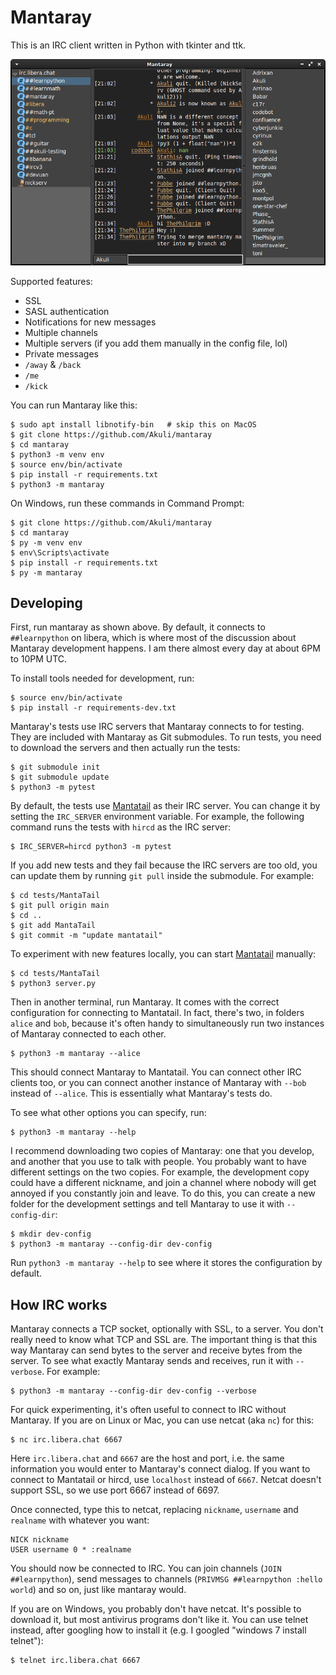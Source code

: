 # Mantaray

This is an IRC client written in Python with tkinter and ttk.

![Screenshot](screenshot.png)

Supported features:

- SSL
- SASL authentication
- Notifications for new messages
- Multiple channels
- Multiple servers (if you add them manually in the config file, lol)
- Private messages
- `/away` & `/back`
- `/me`
- `/kick`

You can run Mantaray like this:

    $ sudo apt install libnotify-bin   # skip this on MacOS
    $ git clone https://github.com/Akuli/mantaray
    $ cd mantaray
    $ python3 -m venv env
    $ source env/bin/activate
    $ pip install -r requirements.txt
    $ python3 -m mantaray

On Windows, run these commands in Command Prompt:

    $ git clone https://github.com/Akuli/mantaray
    $ cd mantaray
    $ py -m venv env
    $ env\Scripts\activate
    $ pip install -r requirements.txt
    $ py -m mantaray


## Developing

First, run mantaray as shown above.
By default, it connects to `##learnpython` on libera, which is where
most of the discussion about Mantaray development happens.
I am there almost every day at about 6PM to 10PM UTC.

To install tools needed for development, run:

    $ source env/bin/activate
    $ pip install -r requirements-dev.txt

Mantaray's tests use IRC servers that Mantaray connects to for testing.
They are included with Mantaray as Git submodules.
To run tests, you need to download the servers and then actually run the tests:

    $ git submodule init
    $ git submodule update
    $ python3 -m pytest

By default, the tests use [Mantatail](https://github.com/ThePhilgrim/MantaTail)
as their IRC server.
You can change it by setting the `IRC_SERVER` environment variable.
For example, the following command runs the tests with `hircd` as the IRC server:

    $ IRC_SERVER=hircd python3 -m pytest

If you add new tests and they fail because the IRC servers are too old,
you can update them by running `git pull` inside the submodule. For example:

    $ cd tests/MantaTail
    $ git pull origin main
    $ cd ..
    $ git add MantaTail
    $ git commit -m "update mantatail"

To experiment with new features locally, you can start [Mantatail](https://github.com/ThePhilgrim/MantaTail) manually:

    $ cd tests/MantaTail
    $ python3 server.py

Then in another terminal, run Mantaray.
It comes with the correct configuration for connecting to Mantatail.
In fact, there's two, in folders `alice` and `bob`,
because it's often handy to simultaneously run two instances of Mantaray
connected to each other.

    $ python3 -m mantaray --alice

This should connect Mantaray to Mantatail.
You can connect other IRC clients too,
or you can connect another instance of Mantaray with `--bob` instead of `--alice`.
This is essentially what Mantaray's tests do.

To see what other options you can specify, run:

    $ python3 -m mantaray --help

I recommend downloading two copies of Mantaray:
one that you develop, and another that you use to talk with people.
You probably want to have different settings on the two copies.
For example, the development copy could have a different nickname,
and join a channel where nobody will get annoyed if you constantly join and leave.
To do this, you can create a new folder for the development settings
and tell Mantaray to use it with `--config-dir`:

    $ mkdir dev-config
    $ python3 -m mantaray --config-dir dev-config

Run `python3 -m mantaray --help` to see
where it stores the configuration by default.


## How IRC works

Mantaray connects a TCP socket, optionally with SSL, to a server.
You don't really need to know what TCP and SSL are.
The important thing is that this way Mantaray can send bytes to the server
and receive bytes from the server.
To see what exactly Mantaray sends and receives, run it with `--verbose`.
For example:

    $ python3 -m mantaray --config-dir dev-config --verbose

For quick experimenting, it's often useful to connect to IRC without Mantaray.
If you are on Linux or Mac, you can use netcat (aka `nc`) for this:

    $ nc irc.libera.chat 6667

Here `irc.libera.chat` and `6667` are the host and port,
i.e. the same information you would enter to Mantaray's connect dialog.
If you want to connect to Mantatail or hircd, use `localhost` instead of `6667`.
Netcat doesn't support SSL, so we use port 6667 instead of 6697.

Once connected, type this to netcat,
replacing `nickname`, `username` and `realname` with whatever you want:

    NICK nickname
    USER username 0 * :realname

You should now be connected to IRC. You can join channels (`JOIN ##learnpython`),
send messages to channels (`PRIVMSG ##learnpython :hello world`) and so on,
just like mantaray would.

If you are on Windows, you probably don't have netcat.
It's possible to download it, but most antivirus programs don't like it.
You can use telnet instead, after googling how to install it (e.g. I googled
"windows 7 install telnet"):

    $ telnet irc.libera.chat 6667

